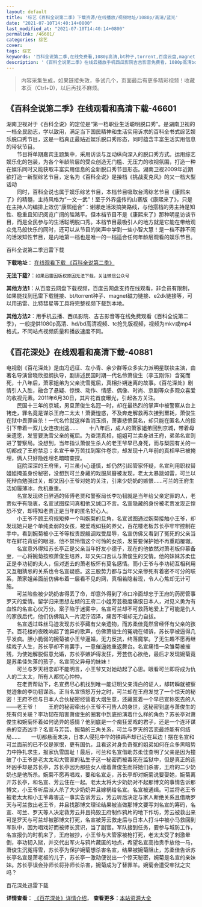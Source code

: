 ```yaml
---
layout: default
title: '综艺《百科全说第二季》下载资源/在线播放/视频地址/1080p/高清/蓝光'
date: "2021-07-10T14:40:14+0800"
last_modified_at: "2021-07-10T14:40:14+0800"
permalink: /46601/
categories: 综艺
cover:
tags: 综艺
keywords: '百科全说第二季,在线免费看,1080p高清,bt种子,torrent,百度云盘,magnet,磁力链,迅雷下载资源'
description: '《百科全说第二季》在线云播放手机西瓜影院吉吉影音免费看，1080p高清bd/hd未删减完整版和tc抢先枪版，mkv/mp4格式，附带bt/torrent种子、magnet/磁力链、百度云盘、网盘资源迅雷下载链接'
---
```


>内容采集生成，如果链接失效，多试几个，页面最后有更多精彩视频！收藏本页（Ctrl+D)，以后再找不麻烦。


## 《百科全说第二季》在线观看和高清下载-46601

湖南卫视对于《百科全说》的定位是&ldquo;第一档职业生活聪明脱口秀”。是湖南卫视的一档全民励志，学以致用，满足当下国民精神和生活实用诉求的百科全书式综艺娱乐脱口秀节目，这是一档真正最贴近娱乐脱口秀形态，同时蕴含丰富生活实用信息的带状节目。<br />　　节目将单期嘉宾主题集中，采用访谈与互动纵向深入的脱口秀方式。运用综艺娱乐化的包装，为各个年龄阶层的受众创造无门槛、无压力的收视氛围，打造一种在娱乐同时又能获取丰富实用信息的全新脱口秀节目形态。湖南卫视2009年近期欲打造一新型综艺节目，定名为《百科全说》是接档《挑战麦克风》的又一档大型话动<br />　　同时，百科全说也属于娱乐综艺节目，本档节目吸取台湾综艺节目《康熙来了》的精髓，主持风格为“一文一武&rdquo;！至于外界盛传的山寨版《康熙来了》，只是在主持人的编排上效仿“康熙组合”：谢娜走活泼搞笑路线，与他搭档的男主持是知性、稳重且知识阅览广阔的眭澔平。但本档节目不是《康熙来了》那种明星访谈节目，而是全民参与的生活聪明脱口秀。本档节目最吸引人的地方就是它能在带给观众鬼马般快乐的同时，还可以从节目的笑声中学到一些小智大慧！是一档不静不闹的活泼知性节目，是内地第一档也是唯一的一档适合任何年龄层观看的娱乐节目。


百科全说第二季迅雷下载

**下载地址**： [在线观看下载 《百科全说第二季》](https://www.993dy.com//vod-detail-id-3242.html) 


**无法下载?**：`如果迅雷因版权原因无法下载，关注微信公众号 `

**其他方法1**：从百度云网盘下载视频，百度云网盘支持在线观看，非会员有限制，如果能找到迅雷下载链接、bt/torrent种子、magnet磁力链接、e2dk链接等，可以用迅雷、比特彗星等工具将完整视频下载到本地。

**其他方法2**：用手机云播、西瓜影院、吉吉影音等在线免费观看《百科全说第二季》，一般提供1080p高清、hd/bd高清视频、tc抢先版视频，视频为mkv或mp4格式，不同站点视频质量和播放速度不同。


## 《百花深处》在线观看和高清下载-40881

电视剧《百花深处》是由冯远征、左小青、余少群等众多实力派明星联袂主演，由著名导演曾晓欣担纲执导，剧讲述民国时期一代名伶萧俊生（李玉刚饰）含冤而死，十八年后，萧家姐弟为父亲洗雪冤屈，真相扑朔迷离的故事。《百花深处》剧情引人入胜，融合了悬疑、惊悚、动作、情感、偶像、时尚、京剧等众多观众喜爱的收视元素。2011年6月30日，其片花首度曝光，引起各方关注。<br />　　民国十三年的京城，男旦萧俊生名冠一时，却在最热烈的掌声中被警察从台上铐走，罪名竟是谋杀王府二太太！萧妻惶惑，不及奔走解救再次接到噩耗，萧俊生在狱中畏罪自杀！一代名伶就这样香消玉损，萧妻悲愤莫名，却只能在匿名人的指引下带着一双儿女连夜出逃&hellip;…　　十八年后，成人的萧家姐弟回到京城，带着母亲遗愿，发誓要洗雪父亲的冤屈。为查清真相，姐姐可兰卖身进王府，弟弟名宣则进了警察局。没想到，当年指认萧俊生杀人的老王爷早已身死，而与梨园有关的一切都成了王府禁忌；名宣千辛万苦找到案件卷宗，却发现十八年前的真相早已被掩埋，俩人只好隐姓埋名暗暗查探。<br />　　庭院深深的王府里，可兰虽小心谨慎，却仍然引起管家怀疑，名宣利用职权替姐姐掩盖身份秘密，没想到可兰身藏的戏服凤簮被发现，老太太暴跳如雷，可兰以死辩白勉强过关，却又因小王爷对她的关注，引来少奶奶的嫉恨&hellip;…可兰的王府生活如履薄冰，危机重重。<br />　　名宣发现终日醉酒的师傅老贾和警察局长李功韧就是当年给父亲定罪的人，老贾似乎有隐衷，名宣试图探问真相他又缄口不言。名宣隐藏的身份被老贾发现正惶恐不安，却得知老贾正是当年的匿名好心人。<br />　　小王爷不顾王府规矩捧一个叫婉菊的旦角，名宣试图通过婉菊接触小王爷，却发现她只是个单纯柔弱的女孩，被爱戏如狂的养父，百花楼老板苏长亭牢牢控制在手中。看到婉菊被小王爷等权贵觊觎调戏受屈辱，名宣仿佛又看到了冤死的父亲当年在鲜花背后的眼泪，他不禁怜惜这个可怜的女孩，发誓要保护她不再重蹈覆辙。<br />　　名宣意外得知苏长亭正是父亲当年好友小德子，现在的他依然对萧老板仰慕备至，一心将婉菊按照萧俊生培养，却又矢口否认与萧俊生的交情。他的妹妹苏柔佳正是李功韧的夫人，但对逝去的萧老板怀有莫名感情。而小王爷与李功韧互相利用又互相猜忌的关系也令名宣疑惑。这三股势力都与当年父亲惨死有着密不可分的联系，萧家姐弟面前仿佛布着一层看不见的网，真相若隐若现，令人心焦却无计可施。<br />　　可兰险些被少奶奶害得丢了命，却意外得到了冷口冷面却忠于王府的药房管事罗天的爱情。留学归来思想左倾的王府二小姐芳芸极度痛恨日本人，对见义勇为有血性的名宣心仪万分。案子陷于迷雾中，名宣可兰却不可救药地爱上了可能是仇人的家族后代，他们仿佛陷入一片泥泞沼泽，痛苦不堪却无力自拔。<br />　　名宣透过蛛丝马迹发现苏长亭藏有父亲遗物，而苏柔佳竟然曾经怀有父亲的孩子。百花楼的夜晚响起了诡异的歌声，仿佛萧俊生的冤魂在倾诉，苏长亭被逼得几乎发疯。胆小脆弱的婉菊被小王爷逼婚，无力反抗，终落魔掌。了无生趣不愿再继续戏子人生，苏长亭却不肯罢手，一意催逼她重返舞台。名宣痛惜一朵雏菊被摧残，为使她解脱假意允婚，苏长亭嫉妒得发狂，芳芸伤心欲绝，最后才发现婉菊竟是苏柔佳失落的孩子，名宣同父异母的妹妹！<br />　　可兰与罗天相恋却不能明言，小王爷又对她动起了心思。眼看可兰即将成为仇人的二太太，所有人都忧心忡忡。<br />　　在老贾帮助下，名宣费尽心机找到唯一能证明父亲清白的证人，却转瞬就被察觉迹象的李功韧谋杀。正当名宣愤怒万分之时，可兰却在王府发觉了一个惊天的秘密！王府不但与日本人合伙秘密经营着大烟生意，还藏匿着一个早已宣称死去的人&mdash;—老王爷！　　王府的秘密牵出小王爷不可告人的身世，这秘密到底与萧俊生的死有何关联？李功韧在陷害萧俊生的圈套中到底扮演着什么样的角色？苏长亭对萧俊生和婉菊怀着如何诡异的感情？他到底是一个痴狂爱戏的君子，还是一个连环谋杀的变态凶手？名宣与芳芸、婉菊的三角关系，可兰与罗天的苦恋最终能有何结局……　　一切都悬而未决，日本人侵犯中华的铁蹄声却已近在耳边！摆在名宣和可兰面前的已不仅是家恨，更有国仇，且看这对身负奇冤的姐弟如何在众多黑暗势力中挣扎求生，报家仇雪国耻！最后，可兰和名宣借助苏柔佳查明了父亲是因为撞破了小王爷是老太太和大管家的私生子这一秘密而被毒死在监狱中，但是真正的连环凶手却是苏长亭，苏长亭因为那些女人缠着萧俊生而将她们杀害，王府的二少奶奶也是他所杀。婉菊不愿再唱戏，要和名宣走，苏长亭却对婉菊说要娶她，婉菊离开苏长亭，和名宣、芳云住在一起。老太太将大少奶奶对不起那博文的事情告诉那博文，小王爷听后派人杀了大少奶奶并且嫁祸给名宣。名宣被通缉。可兰将老王爷被老太太和小王爷毒害这一事实告诉芳云，芳云听后决定与家人断绝关系且借助罗天与可兰救出老王爷，并且找那博文理论结果被当做那博文要写刘名宣的筹码，名宣、可兰、罗天等人决定救芳云并且捣毁王府制作鸦片的地下作坊，芳云被救出来可是罗天与可兰却被那博文打死，名宣被芳云救走后与日本人打斗中被小马救回到军队中，因为唱戏好而被师长赏识，当了副官。军队接到任务，要参与城防工作，名宣报仇的时机来了，王府被抄，小王爷与大管家被枪打死，老太太受了刺激晕倒，李功韧入狱，并交代出军火与鸦片藏匿的地点，希望名宣高抬贵手放他一马，萧俊生沉冤得雪，苏长亭为保护婉菊想杀害名宣，结果被婉菊阻止，苏柔佳告诉苏长亭名宣是萧老板的儿子，苏长亭一激动便说出一个惊天秘密，婉菊是名宣的亲妹妹。苏长亭误会孙师长将孙师长杀害，婉菊成为了替罪羊。婉菊会遭受牢狱之灾吗？


百花深处迅雷下载

**详情查看**： [《百花深处》详情介绍](/movie/40881/)， **查看更多**：[本站资源大全](/movie/t/all/)

